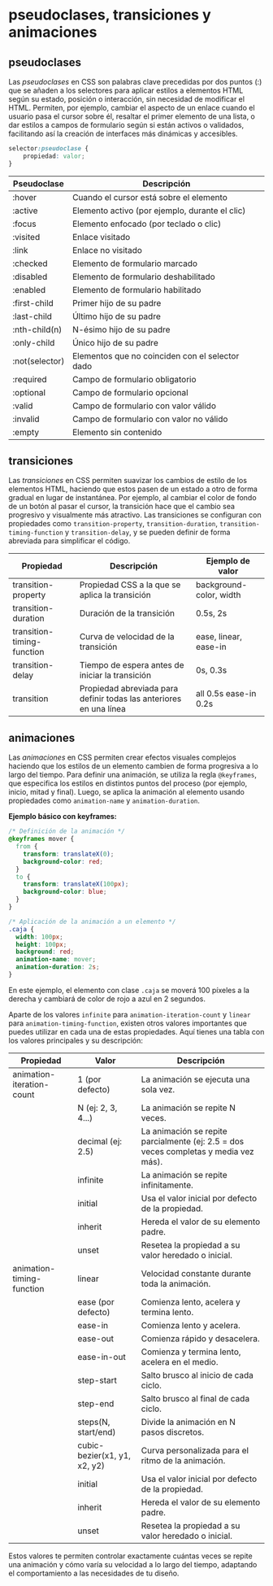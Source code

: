 # pseudoclases, transiciones y animaciones

## pseudoclases

Las *pseudoclases* en CSS son palabras clave precedidas por dos puntos (:) que se añaden a los selectores para aplicar estilos a elementos HTML según su estado, posición o interacción, sin necesidad de modificar el HTML. Permiten, por ejemplo, cambiar el aspecto de un enlace cuando el usuario pasa el cursor sobre él, resaltar el primer elemento de una lista, o dar estilos a campos de formulario según si están activos o validados, facilitando así la creación de interfaces más dinámicas y accesibles.

```css
selector:pseudoclase {
    propiedad: valor;
}
```

| Pseudoclase         | Descripción                                                      |
|---------------------|------------------------------------------------------------------|
| :hover              | Cuando el cursor está sobre el elemento                          |
| :active             | Elemento activo (por ejemplo, durante el clic)                   |
| :focus              | Elemento enfocado (por teclado o clic)                           |
| :visited            | Enlace visitado                                                  |
| :link               | Enlace no visitado                                               |
| :checked            | Elemento de formulario marcado                                   |
| :disabled           | Elemento de formulario deshabilitado                             |
| :enabled            | Elemento de formulario habilitado                                |
| :first-child        | Primer hijo de su padre                                          |
| :last-child         | Último hijo de su padre                                          |
| :nth-child(n)       | N-ésimo hijo de su padre                                         |
| :only-child         | Único hijo de su padre                                           |
| :not(selector)      | Elementos que no coinciden con el selector dado                  |
| :required           | Campo de formulario obligatorio                                  |
| :optional           | Campo de formulario opcional                                     |
| :valid              | Campo de formulario con valor válido                             |
| :invalid            | Campo de formulario con valor no válido                          |
| :empty              | Elemento sin contenido                                           |

## transiciones

Las *transiciones* en CSS permiten suavizar los cambios de estilo de los elementos HTML, haciendo que estos pasen de un estado a otro de forma gradual en lugar de instantánea. Por ejemplo, al cambiar el color de fondo de un botón al pasar el cursor, la transición hace que el cambio sea progresivo y visualmente más atractivo. Las transiciones se configuran con propiedades como `transition-property`, `transition-duration`, `transition-timing-function` y `transition-delay`, y se pueden definir de forma abreviada para simplificar el código.

| Propiedad                   | Descripción                                                        | Ejemplo de valor           |
|-----------------------------|--------------------------------------------------------------------|----------------------------|
| transition-property         | Propiedad CSS a la que se aplica la transición                     | background-color, width    |
| transition-duration         | Duración de la transición                                          | 0.5s, 2s                   |
| transition-timing-function  | Curva de velocidad de la transición                                | ease, linear, ease-in      |
| transition-delay            | Tiempo de espera antes de iniciar la transición                    | 0s, 0.3s                   |
| transition                  | Propiedad abreviada para definir todas las anteriores en una línea | all 0.5s ease-in 0.2s      |

## animaciones

Las *animaciones* en CSS permiten crear efectos visuales complejos haciendo que los estilos de un elemento cambien de forma progresiva a lo largo del tiempo. Para definir una animación, se utiliza la regla `@keyframes`, que especifica los estilos en distintos puntos del proceso (por ejemplo, inicio, mitad y final). Luego, se aplica la animación al elemento usando propiedades como `animation-name` y `animation-duration`.

**Ejemplo básico con keyframes:**

```css
/* Definición de la animación */
@keyframes mover {
  from {
    transform: translateX(0);
    background-color: red;
  }
  to {
    transform: translateX(100px);
    background-color: blue;
  }
}

/* Aplicación de la animación a un elemento */
.caja {
  width: 100px;
  height: 100px;
  background: red;
  animation-name: mover;
  animation-duration: 2s;
}
```

En este ejemplo, el elemento con clase `.caja` se moverá 100 píxeles a la derecha y cambiará de color de rojo a azul en 2 segundos.

Aparte de los valores `infinite` para `animation-iteration-count` y `linear` para `animation-timing-function`, existen otros valores importantes que puedes utilizar en cada una de estas propiedades. Aquí tienes una tabla con los valores principales y su descripción:

| Propiedad                     | Valor                   | Descripción                                                                                 |
|-------------------------------|-------------------------|--------------------------------------------------------------------------------------------|
| animation-iteration-count     | 1 (por defecto)         | La animación se ejecuta una sola vez.                                                      |
|                               | N (ej: 2, 3, 4...)      | La animación se repite N veces.                                                            |
|                               | decimal (ej: 2.5)       | La animación se repite parcialmente (ej: 2.5 = dos veces completas y media vez más).|
|                               | infinite                | La animación se repite infinitamente.                                             |
|                               | initial                 | Usa el valor inicial por defecto de la propiedad.                                    |
|                               | inherit                 | Hereda el valor de su elemento padre.                                                |
|                               | unset                   | Resetea la propiedad a su valor heredado o inicial.                                  |
| animation-timing-function     | linear                  | Velocidad constante durante toda la animación.                                    |
|                               | ease (por defecto)      | Comienza lento, acelera y termina lento.                                          |
|                               | ease-in                 | Comienza lento y acelera.                                                         |
|                               | ease-out                | Comienza rápido y desacelera.                                                     |
|                               | ease-in-out             | Comienza y termina lento, acelera en el medio.                                    |
|                               | step-start              | Salto brusco al inicio de cada ciclo.                                                   |
|                               | step-end                | Salto brusco al final de cada ciclo.                                                    |
|                               | steps(N, start/end)     | Divide la animación en N pasos discretos.                                               |
|                               | cubic-bezier(x1, y1, x2, y2) | Curva personalizada para el ritmo de la animación.                           |
|                               | initial                 | Usa el valor inicial por defecto de la propiedad.                                       |
|                               | inherit                 | Hereda el valor de su elemento padre.                                                   |
|                               | unset                   | Resetea la propiedad a su valor heredado o inicial.                                     |

Estos valores te permiten controlar exactamente cuántas veces se repite una animación y cómo varía su velocidad a lo largo del tiempo, adaptando el comportamiento a las necesidades de tu diseño.